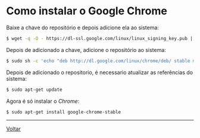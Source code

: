 # Como instalar o Google Chrome

Baixe a chave do repositório e depois adicione ela ao sistema:
```bash
$ wget -q -O - https://dl-ssl.google.com/linux/linux_signing_key.pub | sudo apt-key add -
```

Depois de adicionado a chave, adicione o repositório ao sistema:
```bash
$ sudo sh -c 'echo "deb http://dl.google.com/linux/chrome/deb/ stable main" >> /etc/apt/sources.list.d/google.list'
```

Depois de adicionado o repositorio, é necessario atualizar as referências do sistema:
```bash
$ sudo apt-get update
```

Agora é só instalar o _Chrome_:
```bash
$ sudo apt-get install google-chrome-stable
```

-----

[Voltar](README.md)